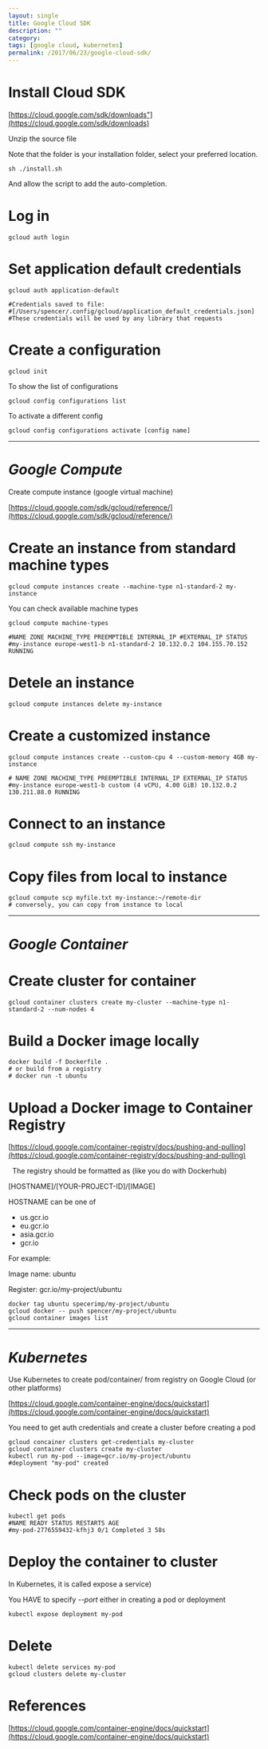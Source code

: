 ```yaml
---
layout: single
title: Google Cloud SDK
description: ""
category:
tags: [google cloud, kubernetes]
permalink: /2017/06/23/google-cloud-sdk/
---
```

# Install Cloud SDK

[https://cloud.google.com/sdk/downloads"](https://cloud.google.com/sdk/downloads)

Unzip the source file

Note that the folder is your installation folder, select your preferred location.

```
sh ./install.sh
```
And allow the script to add the auto-completion.

# Log in
```
gcloud auth login
```

# Set application default credentials

```
gcloud auth application-default

#Credentials saved to file:
#[/Users/spencer/.config/gcloud/application_default_credentials.json]
#These credentials will be used by any library that requests
```

# Create a configuration

```
gcloud init
```

To show the list of configurations

```
gcloud config configurations list
```

To activate a different config

```
gcloud config configurations activate [config name]
```
------

# *Google Compute*

Create compute instance (google virtual machine)

[https://cloud.google.com/sdk/gcloud/reference/](https://cloud.google.com/sdk/gcloud/reference/)

# Create an instance from standard machine types
```
gcloud compute instances create --machine-type n1-standard-2 my-instance
```
You can check available machine types

```
gcloud compute machine-types

#NAME ZONE MACHINE_TYPE PREEMPTIBLE INTERNAL_IP #EXTERNAL_IP STATUS
#my-instance europe-west1-b n1-standard-2 10.132.0.2 104.155.70.152 RUNNING
```

# Detele an instance
```
gcloud compute instances delete my-instance
```

# Create a customized instance
```
gcloud compute instances create --custom-cpu 4 --custom-memory 4GB my-instance

# NAME ZONE MACHINE_TYPE PREEMPTIBLE INTERNAL_IP EXTERNAL_IP STATUS
#my-instance europe-west1-b custom (4 vCPU, 4.00 GiB) 10.132.0.2 130.211.88.0 RUNNING
```

# Connect to an instance
```
gcloud compute ssh my-instance
```

# Copy files from local to instance
```
gcloud compute scp myfile.txt my-instance:~/remote-dir
# conversely, you can copy from instance to local
```
------

# *Google Container*

# Create cluster for container
```
gcloud container clusters create my-cluster --machine-type n1-standard-2 --num-nodes 4
```
# Build a Docker image locally
```
docker build -f Dockerfile .
# or build from a registry
# docker run -t ubuntu
```

# Upload a Docker image to Container Registry
[https://cloud.google.com/container-registry/docs/pushing-and-pulling](https://cloud.google.com/container-registry/docs/pushing-and-pulling)

 
The registry should be formatted as (like you do with Dockerhub)

[HOSTNAME]/[YOUR-PROJECT-ID]/[IMAGE]

HOSTNAME can be one of

- us.gcr.io
- eu.gcr.io
- asia.gcr.io
- gcr.io

For example:

Image name: ubuntu

Register: gcr.io/my-project/ubuntu

```
docker tag ubuntu specerimp/my-project/ubuntu
gcloud docker -- push spencer/my-project/ubuntu
gcloud container images list
```
------
# *Kubernetes*

Use Kubernetes to create pod/container/ from registry on Google Cloud (or other platforms)

[https://cloud.google.com/container-engine/docs/quickstart](https://cloud.google.com/container-engine/docs/quickstart)

You need to get auth credentials and create a cluster before creating a pod

```
gcloud concainer clusters get-credentials my-cluster
gcloud container clusters create my-cluster
kubectl run my-pod --image=gcr.io/my-project/ubuntu
#deployment "my-pod" created
```

# Check pods on the cluster
```
kubectl get pods
#NAME READY STATUS RESTARTS AGE
#my-pod-2776559432-kfhj3 0/1 Completed 3 58s
```

# Deploy the container to cluster
In Kubernetes, it is called expose a service)

You HAVE to specify *--port* either in creating a pod or deployment

```
kubectl expose deployment my-pod
```

# Delete
```
kubectl delete services my-pod
gcloud clusters delete my-cluster
```

# References
[https://cloud.google.com/container-engine/docs/quickstart](https://cloud.google.com/container-engine/docs/quickstart)
